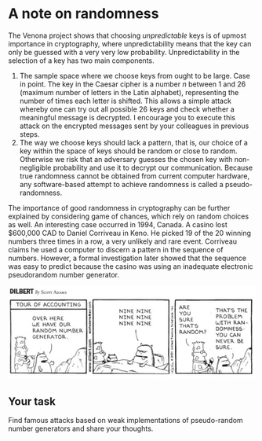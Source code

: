 # A note on randomness

The Venona project shows that choosing *unpredictable* keys is of upmost importance in cryptography, where unpredictability means that the key can only be guessed with a very very low probability. Unpredictability in the selection of a key has two main components. 

1. The sample space where we choose keys from ought to be large. Case in point. The key in the Caesar cipher is a number $n$ between $1$ and $26$ (maximum number of letters in the Latin alphabet), representing the number of times each letter is shifted. This allows a simple attack whereby one can try out all possible 26 keys and check whether a meaningful message is decrypted. I encourage you to execute this attack on the encrypted messages sent by your colleagues in previous steps. 
2. The way we choose keys should lack a pattern, that is, our choice of a key within the space of keys should be random or close to random. Otherwise we risk that an adversary  guesses the chosen key with non-negligible probability and use it to decrypt our communication. Because true randomness cannot be obtained from current computer hardware, any software-based attempt to achieve randomness is called a pseudo-randomness. 

The importance of good randomness in cryptography can be further explained by considering game of chances, which rely on random choices as well. An interesting case occurred in 1994, Canada. A casino lost $600,000 CAD to Daniel Corriveau in Keno. He picked 19 of the 20 winning numbers three times in a row, a very unlikely and rare event. Corriveau claims he used a computer to discern a pattern in the sequence of numbers. However, a formal investigation later showed that the sequence was easy to predict because the casino was using an inadequate electronic pseudorandom number generator.

![GitHub Logo](./images/randomness.png)
<!--- (source: https://cdn-images-1.medium.com/max/1600/1*Y2moeNdz1Gm5WFanlBo84A.png) -->


## Your task

Find famous attacks based on weak implementations of pseudo-random number generators and share your thoughts. 